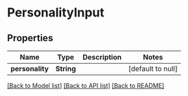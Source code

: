 # PersonalityInput
## Properties

| Name | Type | Description | Notes |
|------------ | ------------- | ------------- | -------------|
| **personality** | **String** |  | [default to null] |

[[Back to Model list]](../README.md#documentation-for-models) [[Back to API list]](../README.md#documentation-for-api-endpoints) [[Back to README]](../README.md)

